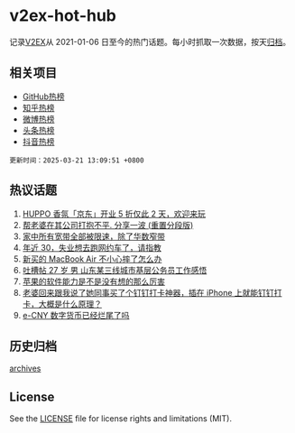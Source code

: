 # v2ex-hot-hub

 记录[V2EX](https://www.v2ex.com/)从 2021-01-06 日至今的热门话题。每小时抓取一次数据，按天[归档](archives)。
 
 ## 相关项目

- [GitHub热榜](https://github.com/lonnyzhang423/github-hot-hub)
- [知乎热榜](https://github.com/lonnyzhang423/zhihu-hot-hub)
- [微博热榜](https://github.com/lonnyzhang423/weibo-hot-hub)
- [头条热榜](https://github.com/lonnyzhang423/toutiao-hot-hub)
- [抖音热榜](https://github.com/lonnyzhang423/douyin-hot-hub)


 `更新时间：2025-03-21 13:09:51 +0800`

## 热议话题

1. [HUPPO 香氛「京东」开业 5 折仅此 2 天，欢迎来玩](https://www.v2ex.com/t/1120011)
1. [帮老婆在其公司打抱不平. 分享一波 (重置分段版)](https://www.v2ex.com/t/1119996)
1. [家中所有宽带全部被限速，除了华数窄带](https://www.v2ex.com/t/1119909)
1. [年近 30，失业想去跑网约车了，请指教](https://www.v2ex.com/t/1119870)
1. [新买的 MacBook Air 不小心摔了怎么办](https://www.v2ex.com/t/1119987)
1. [吐槽帖 27 岁 男 山东某三线城市基层公务员工作感悟](https://www.v2ex.com/t/1119891)
1. [苹果的软件能力是不是没有想的那么厉害](https://www.v2ex.com/t/1120021)
1. [老婆回来跟我说了她同事买了个钉钉打卡神器，插在 iPhone 上就能钉钉打卡，大概是什么原理？](https://www.v2ex.com/t/1120016)
1. [e-CNY 数字货币已经烂尾了吗](https://www.v2ex.com/t/1119980)

## 历史归档

[archives](archives)

## License

See the [LICENSE](LICENSE) file for license rights and limitations (MIT).
